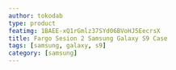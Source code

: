 ```yaml
---
author: tokodab
type: product
featimg: 1BAEE-xQ1rGmlz37SYd06BVoHJ5EecrsX
title: Fargo Sesion 2 Samsung Galaxy S9 Case
tags: [samsung, galaxy, s9]
category: [samsung]
---
```

